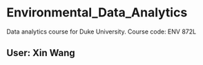# Environmental_Data_Analytics
Data analytics course for Duke University. Course code: ENV 872L

## User: Xin Wang
